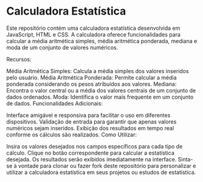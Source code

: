 # Calculadora Estatística
Este repositório contém uma calculadora estatística desenvolvida em JavaScript, HTML e CSS. A calculadora oferece funcionalidades para calcular a média aritmética simples, média aritmética ponderada, mediana e moda de um conjunto de valores numéricos.

Recursos:

Média Aritmética Simples: Calcula a média simples dos valores inseridos pelo usuário.
Média Aritmética Ponderada: Permite calcular a média ponderada considerando os pesos atribuídos aos valores.
Mediana: Encontra o valor central ou a média dos valores centrais de um conjunto de dados ordenados.
Moda: Identifica o valor mais frequente em um conjunto de dados.
Funcionalidades Adicionais:

Interface amigável e responsiva para facilitar o uso em diferentes dispositivos.
Validação de entrada para garantir que apenas valores numéricos sejam inseridos.
Exibição dos resultados em tempo real conforme os cálculos são realizados.
Como Utilizar:

Insira os valores desejados nos campos específicos para cada tipo de cálculo.
Clique no botão correspondente para calcular a estatística desejada.
Os resultados serão exibidos imediatamente na interface.
Sinta-se à vontade para clonar ou fazer fork deste repositório para personalizar e utilizar a calculadora estatística em seus projetos ou estudos de estatística.
